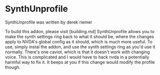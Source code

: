 # SynthUnprofile #

SynthUnprofile was written by derek riemer

To build this addon, please visit [building.md]
SynthUnprofile allows you to make the synth settings ring back to what it should be, where the changes apply to NVDA's global config as it should, which is much more useful. 
To use, simply instal the addon, and use the synth settings ring as you'd use it normally.
There's one caviot, which is that it doesn't work with changing voice. This is complicated and I would have to hack nvda in a potentially harmful way to fix it.
It beeps at you if this change would modify the profile though.
